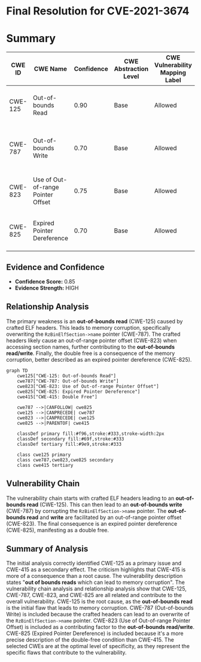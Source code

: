 # Final Resolution for CVE-2021-3674

# Summary
| CWE ID | CWE Name | Confidence | CWE Abstraction Level | CWE Vulnerability Mapping Label | CWE-Vulnerability Mapping Notes |
|---|---|---|---|---|---|
| CWE-125 | Out-of-bounds Read | 0.90 | Base | Allowed | Primary CWE. The vulnerability involves reading data past the end of a buffer. |
| CWE-787 | Out-of-bounds Write | 0.70 | Base | Allowed | Secondary CWE. Invalid section headers may overwrite the `RzBinElfSection->name` pointer. |
| CWE-823 | Use of Out-of-range Pointer Offset | 0.75 | Base | Allowed | Secondary CWE. Crafted section headers likely cause out-of-range offsets. |
| CWE-825 | Expired Pointer Dereference | 0.70 | Base | Allowed | Secondary CWE. Describes the double-free as dereferencing expired memory. |

## Evidence and Confidence

*   **Confidence Score:** 0.85
*   **Evidence Strength:** HIGH

## Relationship Analysis
The primary weakness is an **out-of-bounds read** (CWE-125) caused by crafted ELF headers. This leads to memory corruption, specifically overwriting the `RzBinElfSection->name` pointer (CWE-787). The crafted headers likely cause an out-of-range pointer offset (CWE-823) when accessing section names, further contributing to the **out-of-bounds read/write**. Finally, the double free is a consequence of the memory corruption, better described as an expired pointer dereference (CWE-825).

```mermaid
graph TD
    cwe125["CWE-125: Out-of-bounds Read"]
    cwe787["CWE-787: Out-of-bounds Write"]
    cwe823["CWE-823: Use of Out-of-range Pointer Offset"]
    cwe825["CWE-825: Expired Pointer Dereference"]
    cwe415["CWE-415: Double Free"]

    cwe787 -->|CANFOLLOW| cwe825
    cwe125 -->|CANPRECEDE| cwe787
    cwe823 -->|CANPRECEDE| cwe125
    cwe825 -->|PARENTOF| cwe415

    classDef primary fill:#f96,stroke:#333,stroke-width:2px
    classDef secondary fill:#69f,stroke:#333
    classDef tertiary fill:#9e9,stroke:#333

    class cwe125 primary
    class cwe787,cwe823,cwe825 secondary
    class cwe415 tertiary
```

## Vulnerability Chain
The vulnerability chain starts with crafted ELF headers leading to an **out-of-bounds read** (CWE-125). This can then lead to an **out-of-bounds write** (CWE-787) by corrupting the `RzBinElfSection->name` pointer. The **out-of-bounds read** and **write** are facilitated by an out-of-range pointer offset (CWE-823). The final consequence is an expired pointer dereference (CWE-825), manifesting as a double free.

## Summary of Analysis
The initial analysis correctly identified CWE-125 as a primary issue and CWE-415 as a secondary effect. The criticism highlights that CWE-415 is more of a consequence than a root cause. The vulnerability description states "**out of bounds reads** which can lead to memory corruption". The vulnerability chain analysis and relationship analysis show that CWE-125, CWE-787, CWE-823, and CWE-825 are all related and contribute to the overall vulnerability. CWE-125 is the root cause, as the **out-of-bounds read** is the initial flaw that leads to memory corruption. CWE-787 (Out-of-bounds Write) is included because the crafted headers can lead to an overwrite of the `RzBinElfSection->name` pointer. CWE-823 (Use of Out-of-range Pointer Offset) is included as a contributing factor to the **out-of-bounds read/write**. CWE-825 (Expired Pointer Dereference) is included because it's a more precise description of the double-free condition than CWE-415. The selected CWEs are at the optimal level of specificity, as they represent the specific flaws that contribute to the vulnerability.